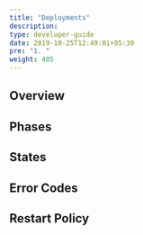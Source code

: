```yaml
---
title: "Deployments"
description:
type: developer-guide
date: 2019-10-25T12:49:01+05:30
pre: "1. "
weight: 405
---
```

## Overview

## Phases

## States

## Error Codes

## Restart Policy